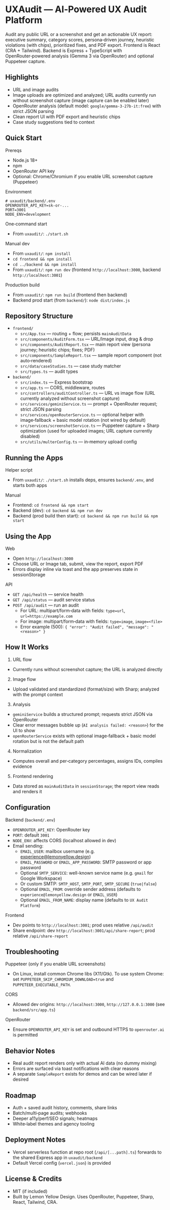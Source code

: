# UXAudit — AI‑Powered UX Audit Platform

Audit any public URL or a screenshot and get an actionable UX report: executive summary, category scores, persona‑driven journey, heuristic violations (with chips), prioritized fixes, and PDF export. Frontend is React (CRA + Tailwind). Backend is Express + TypeScript with OpenRouter‑powered analysis (Gemma 3 via OpenRouter) and optional Puppeteer capture.

## Highlights

- URL and image audits
- Image uploads are optimized and analyzed; URL audits currently run without screenshot capture (image capture can be enabled later)
- OpenRouter analysis (default model: `google/gemma-3-27b-it:free`) with strict JSON parsing
- Clean report UI with PDF export and heuristic chips
- Case study suggestions tied to context

## Quick Start

Prereqs
- Node.js 18+
- npm
- OpenRouter API key
- Optional: Chrome/Chromium if you enable URL screenshot capture (Puppeteer)

Environment
```env
# uxaudit/backend/.env
OPENROUTER_API_KEY=sk-or-...
PORT=3001
NODE_ENV=development
```

One‑command start
- From `uxaudit/`: `./start.sh`

Manual dev
- From `uxaudit/`: `npm install`
- `cd frontend && npm install`
- `cd ../backend && npm install`
- From `uxaudit/`: `npm run dev` (frontend `http://localhost:3000`, backend `http://localhost:3001`)

Production build
- From `uxaudit/`: `npm run build` (frontend then backend)
- Backend prod start (from `backend/`): `node dist/index.js`

## Repository Structure

- `frontend/`
  - `src/App.tsx` — routing + flow; persists `mainAuditData`
  - `src/components/AuditForm.tsx` — URL/Image input, drag & drop
  - `src/components/AuditReport.tsx` — main report view (persona journey; heuristic chips; fixes; PDF)
  - `src/components/SampleReport.tsx` — sample report component (not auto‑rendered)
  - `src/data/caseStudies.ts` — case study matcher
  - `src/types.ts` — audit types
- `backend/`
  - `src/index.ts` — Express bootstrap
  - `src/app.ts` — CORS, middleware, routes
  - `src/controllers/auditController.ts` — URL vs image flow (URL currently analyzed without screenshot capture)
  - `src/services/geminiService.ts` — prompt + OpenRouter request; strict JSON parsing
  - `src/services/openRouterService.ts` — optional helper with image‑fallback + basic model rotation (not wired by default)
  - `src/services/screenshotService.ts` — Puppeteer capture + Sharp optimization (used for uploaded images; URL capture currently disabled)
  - `src/utils/multerConfig.ts` — in‑memory upload config

## Running the Apps

Helper script
- From `uxaudit/`: `./start.sh` installs deps, ensures `backend/.env`, and starts both apps

Manual
- Frontend: `cd frontend && npm start`
- Backend (dev): `cd backend && npm run dev`
- Backend (prod build then start): `cd backend && npm run build && npm start`

## Using the App

Web
- Open `http://localhost:3000`
- Choose URL or Image tab, submit, view the report, export PDF
- Errors display inline via toast and the app preserves state in sessionStorage

API
- `GET /api/health` — service health
- `GET /api/status` — audit service status
- `POST /api/audit` — run an audit
  - For URL: multipart/form‑data with fields: `type=url`, `url=https://example.com`
  - For image: multipart/form‑data with fields: `type=image`, `image=<file>`
  - Error example (500): `{ "error": "Audit failed", "message": "<reason>" }`

## How It Works

1) URL flow
- Currently runs without screenshot capture; the URL is analyzed directly

2) Image flow
- Upload validated and standardized (format/size) with Sharp; analyzed with the prompt context

3) Analysis
- `geminiService` builds a structured prompt; requests strict JSON via OpenRouter
- Clear error messages bubble up (`AI analysis failed: <reason>`) for the UI to show
- `openRouterService` exists with optional image‑fallback + basic model rotation but is not the default path

4) Normalization
- Computes overall and per‑category percentages, assigns IDs, compiles evidence

5) Frontend rendering
- Data stored as `mainAuditData` in `sessionStorage`; the report view reads and renders it

## Configuration

Backend (`backend/.env`)
- `OPENROUTER_API_KEY`: OpenRouter key
- `PORT`: default `3001`
- `NODE_ENV`: affects CORS (localhost allowed in dev)
 - Email sending:
   - `EMAIL_USER`: mailbox username (e.g. experience@lemonyellow.design)
   - `EMAIL_PASSWORD` or `EMAIL_APP_PASSWORD`: SMTP password or app password
   - Optional `SMTP_SERVICE`: well-known service name (e.g. `gmail` for Google Workspace)
   - Or custom SMTP: `SMTP_HOST`, `SMTP_PORT`, `SMTP_SECURE` (`true|false`)
   - Optional `EMAIL_FROM`: override sender address (defaults to `experience@lemonyellow.design` or `EMAIL_USER`)
   - Optional `EMAIL_FROM_NAME`: display name (defaults to `UX Audit Platform`)

Frontend
- Dev points to `http://localhost:3001`; prod uses relative `/api/audit`
 - Share endpoint: dev `http://localhost:3001/api/share-report`; prod relative `/api/share-report`

## Troubleshooting

Puppeteer (only if you enable URL screenshots)
- On Linux, install common Chrome libs (X11/Gtk). To use system Chrome: set `PUPPETEER_SKIP_CHROMIUM_DOWNLOAD=true` and `PUPPETEER_EXECUTABLE_PATH`.

CORS
- Allowed dev origins: `http://localhost:3000`, `http://127.0.0.1:3000` (see `backend/src/app.ts`)

OpenRouter
- Ensure `OPENROUTER_API_KEY` is set and outbound HTTPS to `openrouter.ai` is permitted

## Behavior Notes

- Real audit report renders only with actual AI data (no dummy mixing)
- Errors are surfaced via toast notifications with clear reasons
- A separate `SampleReport` exists for demos and can be wired later if desired

## Roadmap

- Auth + saved audit history, comments, share links
- Batch/multi‑page audits; webhooks
- Deeper a11y/perf/SEO signals; heatmaps
- White‑label themes and agency tooling

## Deployment Notes

- Vercel serverless function at repo root (`/api/[...path].ts`) forwards to the shared Express app in `uxaudit/backend`
- Default Vercel config (`vercel.json`) is provided

## License & Credits

- MIT (if included)
- Built by Lemon Yellow Design. Uses OpenRouter, Puppeteer, Sharp, React, Tailwind, CRA.
